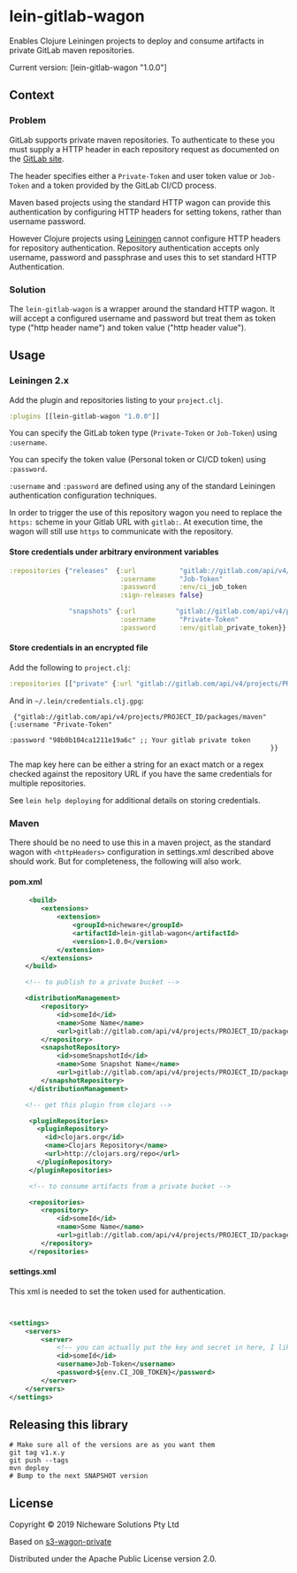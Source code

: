 # lein-gitlab-wagon

Enables Clojure Leiningen projects to deploy and consume artifacts in private GitLab maven repositories.

Current version: [lein-gitlab-wagon "1.0.0"]

## Context
### Problem

GitLab supports private maven repositories. To authenticate to these you must supply a HTTP header in each repository request as documented on the [GitLab site](https://docs.gitlab.com/ee/user/project/packages/maven_repository.html).

The header specifies either a `Private-Token` and user token value or `Job-Token` and a token provided by the GitLab CI/CD process.

Maven based projects using the standard HTTP wagon can provide this authentication by configuring HTTP headers for setting tokens, rather than username password.

However Clojure projects using [Leiningen](https://github.com/technomancy/leiningen) cannot configure HTTP headers for repository authentication. Repository authentication accepts  only username, password and passphrase and uses this to set standard HTTP Authentication.

### Solution

The `lein-gitlab-wagon` is a wrapper around the standard HTTP wagon. It will accept a configured username and password but treat them as token type ("http header name") and token value ("http header value").

## Usage

### Leiningen 2.x

Add the plugin and repositories listing to your `project.clj`.

```clj
:plugins [[lein-gitlab-wagon "1.0.0"]]
```

You can specify the GitLab token type (`Private-Token` or `Job-Token`) using `:username`.

You can specify the token value (Personal token or CI/CD token) using  `:password`.

`:username` and `:password` are defined using any of the standard Leiningen authentication configuration techniques.

In order to trigger the use of this repository wagon you need to replace the `https:` scheme in your Gitlab URL with `gitlab:`. At execution time, the wagon will still use `https` to communicate with the repository.

#### Store credentials under arbitrary environment variables

```clojure
:repositories {"releases"  {:url           "gitlab://gitlab.com/api/v4/projects/PROJECT_ID/packages/maven"
                            :username      "Job-Token"
                            :password      :env/ci_job_token
                            :sign-releases false}

               "snapshots" {:url          "gitlab://gitlab.com/api/v4/projects/PROJECT_ID/packages/maven"
                            :username      "Private-Token"
                            :password      :env/gitlab_private_token}}
```

#### Store credentials in an encrypted file

Add the following to `project.clj`:

```clojure
:repositories [["private" {:url "gitlab://gitlab.com/api/v4/projects/PROJECT_ID/packages/maven" :creds :gpg}]]
```

And in `~/.lein/credentials.clj.gpg`:

```
 {"gitlab://gitlab.com/api/v4/projects/PROJECT_ID/packages/maven" {:username "Private-Token"
                                                                   :password "98b0b104ca1211e19a6c" ;; Your gitlab private token
                                                                  }}
```

The map key here can be either a string for an exact match or a regex checked against the repository URL if you have the same credentials for multiple repositories.

See `lein help deploying` for additional details on storing credentials.

### Maven

There should be no need to use this in a maven project, as the standard wagon with `<httpHeaders>` configuration in settings.xml described above should work. But for completeness, the following will also work.

#### pom.xml

```xml
     <build>
        <extensions>
            <extension>
                <groupId>nicheware</groupId>
                <artifactId>lein-gitlab-wagon</artifactId>
                <version>1.0.0</version>
            </extension>
        </extensions>
    </build>

    <!-- to publish to a private bucket -->

    <distributionManagement>
        <repository>
            <id>someId</id>
            <name>Some Name</name>
            <url>gitlab://gitlab.com/api/v4/projects/PROJECT_ID/packages/maven</url>
        </repository>
        <snapshotRepository>
            <id>someSnapshotId</id>
            <name>Some Snapshot Name</name>
            <url>gitlab://gitlab.com/api/v4/projects/PROJECT_ID/packages/maven</url>
        </snapshotRepository>
     </distributionManagement>

    <!-- get this plugin from clojars -->

     <pluginRepositories>
       <pluginRepository>
         <id>clojars.org</id>
         <name>Clojars Repository</name>
         <url>http://clojars.org/repo</url>
       </pluginRepository>
     </pluginRepositories>

     <!-- to consume artifacts from a private bucket -->

     <repositories>
        <repository>
            <id>someId</id>
            <name>Some Name</name>
            <url>gitlab://gitlab.com/api/v4/projects/PROJECT_ID/packages/maven</url>
        </repository>
     </repositories>
```

#### settings.xml

This xml is needed to set the token used for authentication.

```xml


<settings>
    <servers>
        <server>
            <!-- you can actually put the key and secret in here, I like to get them from the env -->
            <id>someId</id>
            <username>Job-Token</username>
            <password>${env.CI_JOB_TOKEN}</password>
        </server>
    </servers>
</settings>

```


## Releasing this library

```
# Make sure all of the versions are as you want them
git tag v1.x.y
git push --tags
mvn deploy
# Bump to the next SNAPSHOT version
```

## License

Copyright © 2019 Nicheware Solutions Pty Ltd

Based on [s3-wagon-private](https://github.com/s3-wagon-private/s3-wagon-private)

Distributed under the Apache Public License version 2.0.

[chained-provider-class]: http://docs.aws.amazon.com/AWSJavaSDK/latest/javadoc/com/amazonaws/auth/DefaultAWSCredentialsProviderChain.html
[credentials-file-format]: http://docs.aws.amazon.com/sdk-for-java/v1/developer-guide/credentials.html#aws-credentials-file-format
